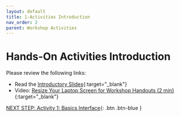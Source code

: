 ```yaml
---
layout: default
title: 1-Activities Introduction
nav_order: 2
parent: Workshop Activities
---
```

# Hands-On Activities Introduction

Please review the following links:

- Read the [Introductory Slides](https://docs.google.com/presentation/d/1LhGJBwUS-ilsF9bIkcY0hm_F_VdvvR8uYVt1JOVZTI8/edit#slide=id.g4d830b67e2_0_4){:target="_blank"} 
- Video: [Resize Your Laptop Screen for Workshop Handouts (2 min)](https://www.youtube.com/watch?v=Igk5hZUfzN0){:target="_blank"}

[NEXT STEP: Activity 1: Basics Interface](basics-interface.html){: .btn .btn-blue }<br>
<!--[NEXT STEP: Option 2 for Math & Engineering Majors - Data Types & Basic Commands](basics-1.html){: .btn .btn-blue }-->
